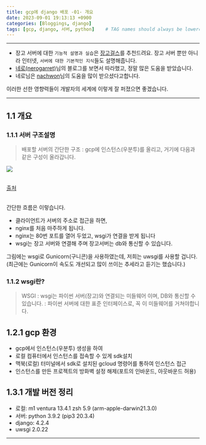 ```yaml
---
title: gcp에 django 배포 -01- 개요
date: 2023-09-01 19:13:13 +0900
categories: [Bloggings, django]
tags: [gcp, django, 서버, python]    # TAG names should always be lowercase
---
```



---
* 장고 서버에 대한 `기능적 설명과 실습`은 [장고걸스](https://tutorial.djangogirls.org/ko/)를 
추천드려요. 장고 서버 뿐만 아니라 인터넷, `서버에 대한 기본적인 지식`들도 설명해줍니다.
* [네로(nerogarret)](https://nerogarret.tistory.com/45)님의 블로그를 보면서 따라했고, 정말 많은 도움을 받았습니다.
* 네로님은 [nachwon](https://nachwon.github.io/django-deploy-1-aws/)님의 도움을 많이 받으셨다고합니다.
 
이러한 선한 영향력들이 개발자의 세계에 이렇게 잘 퍼졌으면 좋겠습니다.

---

## 1.1 개요

### 1.1.1 서버 구조설명

> 배포할 서버의 간단한 구조
: gcp에 인스턴스(우분투)를 올리고, 거기에 다음과 같은 구성이 올라갑니다.

<div>
<img src = 'https://img1.daumcdn.net/thumb/R1280x0/?scode=mtistory2&fname=https%3A%2F%2Fblog.kakaocdn.net%2Fdn%2FQ00Ay%2FbtqGuqjD4JU%2FkvM3Jgdu77dBHqi6sqkfh1%2Fimg.png'>
</div>
<br/>

[출처](https://jay-ji.tistory.com/66)

<br/>
간단한 흐름은 이렇습니다. 

* 클라이언트가 서버의 주소로 접근을 하면, 
* nginx를 처음 마주하게 됩니다.
* nginx는 80번 포트를 열어 두었고, wsgi가 연결을 받게 됩니다
* wsgi는 장고 서버와 연결해 주며 장고서버는 db와 통신할 수 있습니다.

그림에는 wsgi로 Gunicorn(구니콘)을 사용하였는데, 저희는 uwsgi를 사용할 겁니다.
<br/>
(최근에는 Gunicorn이 속도도 개선되고 많이 쓰이는 추세라고 듣기는 했습니다.)

### 1.1.2 wsgi란?

> WSGI
: wsgi는 파이썬 서버(장고)와 연결되는 미들웨어 이며, DB와 통신할 수 있습니다.
: 파이썬 서버에 대한 표준 인터페이스로, 꼭 이 미들웨어를 거쳐야합니다.

## 1.2.1 gcp 환경

* gcp에서 인스턴스(우분투) 생성을 하여
* 로컬 컴퓨터에서 인스턴스를 접속할 수 있게 sdk설치
* 맥북(로컬) 터미널에서 sdk로 설치된 gcloud 명령어를 통하여 인스턴스 접근
* 인스턴스를 만든 프로젝트의 방화벽 설정 해제(포트의 인바운드, 아웃바운드 허용)

## 1.3.1 개발 버전 정리

* 로컬: m1 ventura 13.4.1 zsh 5.9 (arm-apple-darwin21.3.0)
* 서버: python 3.9.2 (pip3 20.3.4)
* django: 4.2.4
* uwsgi 2.0.22

---
